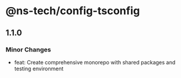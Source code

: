 # @ns-tech/config-tsconfig

## 1.1.0

### Minor Changes

- feat: Create comprehensive monorepo with shared packages and testing environment
